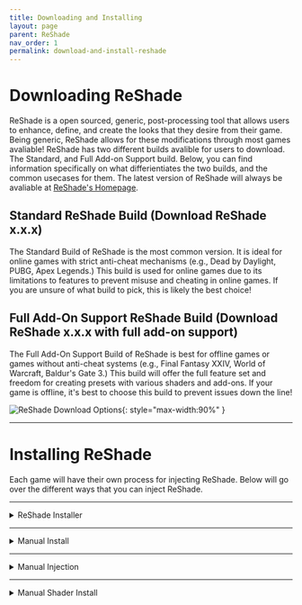 ```yaml
---
title: Downloading and Installing
layout: page
parent: ReShade
nav_order: 1
permalink: download-and-install-reshade
---
```


# Downloading ReShade

ReShade is a open sourced, generic, post-processing tool that allows users to enhance, define, and create the looks that they desire from their game. Being generic, ReShade allows for these modifications through most games avaliable! ReShade has two different builds avalible for users to download. The Standard, and Full Add-on Support build. Below, you can find information specifically on what differientiates the two builds, and the common usecases for them. The latest version of ReShade will always be avaliable at [ReShade's Homepage](https://reshade.me/#download).

## Standard ReShade Build (Download ReShade x.x.x)

The Standard Build of ReShade is the most common version. It is ideal for online games with strict anti-cheat mechanisms (e.g., Dead by Daylight, PUBG, Apex Legends.) This build is used for online games due to its limitations to features to prevent misuse and cheating in online games. If you are unsure of what build to pick, this is likely the best choice!

## Full Add-On Support ReShade Build (Download ReShade x.x.x with full add-on support)

The Full Add-On Support Build of ReShade is best for offline games or games without anti-cheat systems (e.g., Final Fantasy XXIV, World of Warcraft, Baldur's Gate 3.) This build will offer the full feature set and freedom for creating presets with various shaders and add-ons. If your game is offline, it's best to choose this build to prevent issues down the line!

![ReShade Download Options](../docs/reshade/images/downloading-and-installing/rs_download.webp){: style="max-width:90%" }

---

# Installing ReShade

Each game will have their own process for injecting ReShade. Below will go over the different ways that you can inject ReShade.

---

<details markdown="block" class="details-tree">
<summary>ReShade Installer</summary>

## Selecting Your Game

When opening the ReShade Installer, you'll be greeted with the option to choose what application that you want to install ReShade to. This part is very important, as if the wrong application or executable is selected, ReShade will not launch when your game starts.

![Game List](../docs/reshade/images/downloading-and-installing/rs_game_list.webp)

If your game does not appear in the listing, click the "Browse..." button at the bottom right of the ReShade Installer. This button will open up a "File Explorer" window that will allow you to manually find your game's executable. If you are unsure of where the executable is located, check our [guide on finding your game's executable and directory](https://guides.martysmods.com/docs/additional-guides/finding-your-game-executable-and-directory/).

![Browse](../docs/reshade/images/downloading-and-installing/rs_browse.webp){: style="max-width:90%" }

---

## Selecting the Rendering API

In order for ReShade to properly be installed, the ReShade Installer needs to know what Rendering API your game utilizes. The Rendering API has to be selected properly for ReShade to successfully inject, so make sure that you are getting this option correct, otherwise ReShade will not launch with your game. If unsure which API your game uses, check [PCGamingWiki](https://pcgamingwiki.com) for details.

![ReShade Rendering API Selection](../docs/reshade/images/downloading-and-installing/rs_rendering_api_select.webp)

---

## Installing Presets

ReShade presets, stored in `.ini` files, allow you to apply someone else's visual customizations, including shader configurations and hotkeys. The ReShade Installer simplifies preset installation: just select the desired `.ini` file, and the installer automatically handles shader downloads and installations required by the preset.

![Preset Selection](../docs/reshade/images/downloading-and-installing/rs_preset.webp)

If you don't have a preset to install, you can bypass this step by clicking "Skip" in the preset installation window's bottom right corner.

---

## Installing Shaders

Shaders are essential for enhancing game visuals through ReShade, offering a range of looks tailored by users. The ReShade Installer facilitates easy discovery and installation of these shaders. Shaders are organized into repositories, displayed during the installation process. You can learn more about each by clicking on the blue-highlighted repository or author names.

![Shader Repository Links](../docs/reshade/images/downloading-and-installing/reshade_installer_shader_repo_link_highlight.webp)

To install shaders, simply select the desired repositories and click "Next".

![Shader Repositories Selection](../docs/reshade/images/downloading-and-installing/rs_shader.webp)

<details markdown="block" class="details-tree">
<summary>Check Tick</summary>

Selecting a repository with a **check tick** installs all shaders from that repository. Click "Next" to proceed with automatic installation.

![Check Tick Example](../docs/reshade/images/downloading-and-installing/reshade_installer_shader_repo_check_tick.webp)

</details>

---

<details markdown="block" class="details-tree">
<summary>Square Tick</summary>

Selecting a repository with a **square tick** lets you choose individual shaders within a repository. After selecting, click "Next" to install.

![Square Tick Selection](../docs/reshade/images/downloading-and-installing/reshade_installer_shader_repo_square_tick.webp)

![Individual Shader Selection](../docs/reshade/images/downloading-and-installing/rs_shader_select.webp)

</details>

---

## Installing Add-ons (Add-on Support Only)

Add-ons, introduced as a new feature in ReShade, expand customization through the ReShade Add-on API. They're primarily for users interested in exploring advanced features from both previous shader developers and current add-on creators. Unless you're familiar with what an add-on does, it's recommended to avoid selecting any from the list to prevent potential game instability.

![Selecting Add-ons](../docs/reshade/images/downloading-and-installing/rs_addon_select.webp)

---

## Finishing Up

Once the ReShade Installer completes, a confirmation screen will show up. Simply click the "Finish" button at the bottom right of the installer, then launch your game.

![Installation Complete](../docs/reshade/images/downloading-and-installing/rs_complete.webp)

Upon successful installation, you'll see a ReShade banner in-game:

![ReShade In-Game Banner](../docs/reshade/images/downloading-and-installing/rs_game_banner.webp)

If you don't see this banner, ReShade may not have been injected correctly. Try reinstalling, ensuring all steps are followed precisely.

---

<details markdown="block" class="details-tree">
<summary>Common Issues</summary>

The most frequent problem is selecting the wrong game executable during installation. If you encounter issues, revisit the "Selecting Your Game" section for guidance. Incorrect Rendering API selection is another common hiccup. If unsure, review the "Selecting the Rendering API" section for more clarity. Other potential issues include:
* Game compatibility with ReShade.
* Missing software dependencies, like the [.NET Framework](https://dotnet.microsoft.com/en-us/download/dotnet-framework/thank-you/net481-web-installer).
* Conflicts with other game mods.

</details>

</details>

---

<details markdown="block" class="details-tree">
<summary>Manual Install</summary>

## Identifying Game Architecture and Rendering API

If you already know your game's archtecture and Rendering API, you're more than welcome to skip this part of the guide. However, if you are unsure, make sure to navigate to the [PCGamingWiki website](https://www.pcgamingwiki.com/wiki/Home). This website is home to many wiki pages with just about every game that exists on PC.

---
 
## Download the ReShade Installer

The next step will be to download the latest ReShade installer from the [official ReShade website](https://reshade.me). The installer holds the ReShade binaries required in order to manually install ReShade.

---

## Download and Install 7Zip

This guide uses 7Zip in order to extract the ReShade binaries from the ReShade Installer. You can download and install the latest `.msi` version from [7Zip's official website](https://www.7-zip.org/download.html). Keep in mind, that WinRar can serve as an alternative, but this guide utilizes 7Zip for convienence.

---
 
## Extract the ReShade Binary

Once 7Zip is installed, Right-click the ReShade Installer `ReShade_Setup_x.x.x.exe`, and hover over 7Zip, the select the "Open Archive" option.

![Open with 7Zip](../docs/reshade/images/downloading-and-installing/reshade_setup_open_with_7zip.webp)

Upon clicking "Open Archive," a new window will appear that holds the two ReShade binaries. You can extract the DLL that relates to your game's architecture by draging the file out of the 7Zip window to your Desktop.

![Extract DLL](../docs/reshade/images/downloading-and-installing/7zip_extract_reshade_binaries.webp)

| ReShade's 64-Bit Binary | ReShade64.dll |
| ReShade's 32-Bit Binary | ReShade32.dll |

---
 
## Rename the ReShade Binary

After you've extracted the right binary, right-click the `ReShadeXX.dll` and click "Rename." Afterwards you can rename the binary to the proper graphics injection name for the Rendering API that your game utilizes.

![Rename DLL](../docs/reshade/images/downloading-and-installing/extacted_reshade_binary_rename.webp)

| DirectX 10/11/12 | dxgi.dll |
| DirectX 12 | d3d12.dll |
| DirectX 11 | d3d11.dll |
| DirectX 10 | d3d10.dll |
| DirectX 9 | d3d9.dll |
| OpenGL | opengl32.dll |

---
 
## Move the ReShade Binary

Lastly, you will need to move the renamed DLL into the root folder of your game, the same directory where the game's executable is located. If you're unsure of your game's executable location, follow [our guide on identifying your game's executable](https://guides.martysmods.com/docs/additional-guides/finding-your-game-executable-and-directory/).

![Place in Game Folder](../docs/reshade/images/downloading-and-installing/place_reshade_binary_game_folder.webp)

Upon completion, your game should launch with ReShade injected!

![Successful Installation](../docs/reshade/images/downloading-and-installing/ultrakill_reshade_installed.webp)

</details>

---

<details markdown="block" class="details-tree">
<summary>Manual Injection</summary>

Certain games do not support automatic ReShade injection during runtime.<br>This is especially common for UWP (Microsoft Store) games, which often disallow automatic injection.  Thankfully, Crosire has developed a tool for manual DLL injection into games.

{: .note }
When manually injecting ReShade using Crosire's Inject Tool, you have to manually install shaders as well.

{: .warning} 
Crosire's Inject tool, being an external injector, is more likely to trigger anti-cheat systems. **Use with caution and at your own risk**.

---

## Identifying Game Architecture and Rendering API

If you already know your game's archtecture and Rendering API, you're more than welcome to skip this part of the guide. However, if you are unsure, make sure to navigate to the [PCGamingWiki website](https://www.pcgamingwiki.com/wiki/Home). This website is home to many wiki pages with just about every game that exists on PC.

---

## Download the ReShade Injector

Choose the injector based on your game's architecture:

* [64-bit Injector](https://reshade.me/downloads/inject64.exe)
* [32-bit Injector](https://reshade.me/downloads/inject32.exe)

---

## Download the ReShade Installer

The next step will be to download the latest ReShade installer from the [official ReShade website](https://reshade.me). The installer holds the ReShade binaries required in order to manually install ReShade.

---

## Download and Install 7Zip

This guide uses 7Zip in order to extract the ReShade binaries from the ReShade Installer. You can download and install the latest `.msi` version from [7Zip's official website](https://www.7-zip.org/download.html). Keep in mind, that WinRar can serve as an alternative, but this guide utilizes 7Zip for convienence.

---

## Extract the ReShade Binary

Once 7Zip is installed, Right-click the ReShade Installer `ReShade_Setup_x.x.x.exe`, and hover over 7Zip, the select the "Open Archive" option.

![Open with 7Zip](../docs/reshade/images/downloading-and-installing/reshade_setup_open_with_7zip.webp)

Upon clicking "Open Archive," a new window will appear that holds the two ReShade binaries. You can extract the DLL that relates to your game's architecture by draging the file out of the 7Zip window to your Desktop.

![Extract DLL](../docs/reshade/images/downloading-and-installing/7zip_extract_reshade_binaries.webp)

| ReShade's 64-Bit Binary | ReShade64.dll |
| ReShade's 32-Bit Binary | ReShade32.dll |

---

## Move the ReShade Binary

You will need to move the ReShade DLL into the root folder of your game, the same directory where the game's executable is located. If you're unsure of your game's executable location, follow [our guide on identifying your game's executable](https://guides.martysmods.com/docs/additional-guides/finding-your-game-executable-and-directory/).

![Place in Game Folder](../docs/reshade/images/downloading-and-installing/place_reshade_binary_game_folder.webp)

---

## Find the Game's Process Name

In order to find the game's process name, you will need to open up Window's Task Manager. Once there, right click on your game under the processes tab, and then click "Go to Details."

![Go to Details](../docs/reshade/images/downloading-and-installing/task_manager_go_to_details.webp)

This will bring you to a highlighted executable name that you can use for the ReShade injector.

![Executable Name](../docs/reshade/images/downloading-and-installing/task_manager_details_view_exe.webp)

---

## Manually Inject ReShade

The last step for using the ReShade injector is quite simple, but you may need to follow closely. Make sure to close your game, and then navigate to your game's directory. Once there, open a command prompt terminal by typing "CMD" into your File Explorer's address bar.

![Open CMD](../docs/reshade/images/downloading-and-installing/cmd_in_file_explorer.webp)

Once CMD has opened, make sure to type: `inject[x32/x64].exe "name_of_the_process.exe"` and hit Enter.

![Inject Command](../docs/reshade/images/downloading-and-installing/type_inject_params.webp)

After you've hit enter, you will need to launch your game. If successful, ReShade will be injected on the launch of your game!

![Successful Injection](../docs/reshade/images/downloading-and-installing/ultrakill_reshade_installed.webp)

</details>

---

<details markdown="block" class="details-tree">
<summary>Manual Shader Install</summary>

{: .note }
This guide assumes that you already have ReShade installed and working in your game.

---

## Downloading the Shader Repository(s)

This guide will be utilizing the iMMERSE repository on GitHub, however, you can utilize any shader repository for this guide. It's also worth noting that not all shader repositories are hosted the same way. So your downloading process may differ from the one shown here. If you do not need to download any shader repositories you can skip this part of the guide and continue onwards. The first thing that you want to do, is to navigate to the GitHub repository of your choice. Once there, youc an click on the green "<> Code" button at the top right hand side of the repository.

![<> Code Button](../docs/reshade/images/downloading-and-installing/github_shader_repo_code_button_highlight.webp)

Once you've clicked the "<> Code" button in github, a new button should appear within a dropdown called "Download ZIP." Click this and wait for the download to finish.

![Download Zip Button](../docs/reshade/images/downloading-and-installing/github_download_zip_button_highlight.webp)

---

## Move the Shader Repositories Files to the Right Location

Now that you have all of the required files from the shader repository of your choice, you can navigate to the "ReShade-Shaders" folder that exists in the same directory as both your ReShade binary and game executable. Once there, open up the archive that you downloaded for the shader repository and merge the "Shaders" and "Textures" folders from the archive into the "ReShade-Shaders" folder.

![Copying Shaders and Textures Folders](../docs/reshade/images/downloading-and-installing/c_and_paste_shaders_and_textures_folder.webp)

If Windows warns you of files already existing in that location with the names, simply click "Replace the files in the destination."

![Merge or Replace Files Prompt](../docs/reshade/images/downloading-and-installing/windows_replace_prompt.webp)

---

## ReShade Settings for Shaders and Textures

If your ReShade install doesn't detect any new shaders installed, it's best to check the settings tab and verify that your shader's and texture's paths are set up correctly. These specific options are called "Effect Search Path" and "Texture Search Path."

![Shaders and Textures Search Paths Highlight](../docs/reshade/images/downloading-and-installing/effect_and_texture_search_paths.webp)

You want to make sure that these two settings look identical to the configurations that are given below.

![Search Paths Example](../docs/reshade/images/downloading-and-installing/image.webp)

| Effect Search Path | .\ReShade-Shaders\Shaders\\** |
| Texture Search Path | .\Reshade-Shaders\Textures\\** |

{: .note }
If you do not have a free slot to add a search path for, you can click the "**+**" icon located directly under the search paths!

</details>